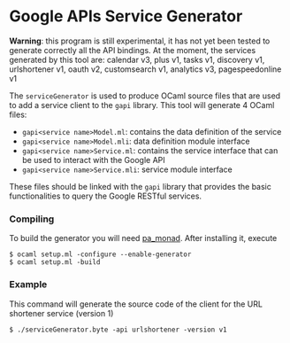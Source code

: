 Google APIs Service Generator
=============================

**Warning**: this program is still experimental, it has not yet been tested to
generate correctly all the API bindings. At the moment, the services generated
by this tool are: calendar v3, plus v1, tasks v1, discovery v1, urlshortener
v1, oauth v2, customsearch v1, analytics v3, pagespeedonline v1

The `serviceGenerator` is used to produce OCaml source files that are used to
add a service client to the `gapi` library. This tool will generate 4 OCaml
files:

* `gapi<service name>Model.ml`: contains the data definition of the service
* `gapi<service name>Model.mli`: data definition module interface
* `gapi<service name>Service.ml`: contains the service interface that can be
  used to interact with the Google API
* `gapi<service name>Service.mli`: service module interface

These files should be linked with the `gapi` library that provides the basic
functionalities to query the Google RESTful services.

### Compiling

To build the generator you will need
[pa_monad](http://www.cas.mcmaster.ca/~carette/pa_monad/). After installing
it, execute

    $ ocaml setup.ml -configure --enable-generator
    $ ocaml setup.ml -build

### Example

This command will generate the source code of the client for the URL shortener
service (version 1)

    $ ./serviceGenerator.byte -api urlshortener -version v1

